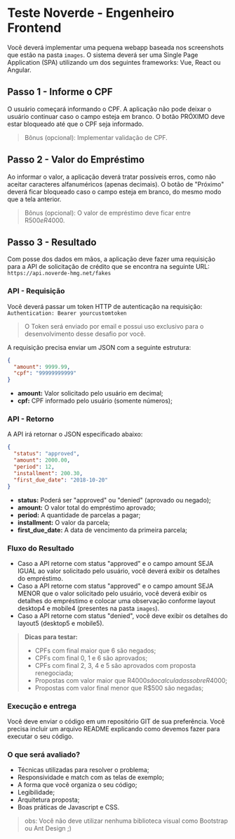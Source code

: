 Teste Noverde - Engenheiro Frontend
===============	

Você deverá implementar uma pequena webapp baseada nos screenshots que estão na pasta `images`.  O sistema deverá ser uma Single Page Application (SPA) utilizando um dos seguintes frameworks: Vue, React ou Angular.


## Passo 1 - Informe o CPF

O usuário começará informando o CPF. A aplicação não pode deixar o usuário continuar caso o campo esteja em branco.  O botão PRÓXIMO deve estar bloqueado até que o CPF seja informado.

> Bônus (opcional): Implementar validação de CPF.

## Passo 2 - Valor do Empréstimo
Ao informar o valor, a aplicação deverá tratar possíveis erros, como não aceitar caracteres alfanuméricos (apenas decimais). O botão de "Próximo" deverá ficar bloqueado caso o campo esteja em branco, do mesmo modo que a tela anterior.

> Bônus (opcional): O valor de empréstimo deve ficar entre R$500 e R$4000.

## Passo 3 - Resultado
Com posse dos dados em mãos, a aplicação deve fazer uma requisição para a API de
solicitação de crédito que se encontra na seguinte URL:  `https://api.noverde-hmg.net/fakes` 

### API - Requisição

Você deverá passar um token HTTP de autenticação na requisição: `Authentication: Bearer yourcustomtoken`

> O Token será enviado por email e possui uso exclusivo para o desenvolvimento desse desafio por você.

A requisição precisa enviar um JSON com a seguinte estrutura:

```json
{
  "amount": 9999.99,
  "cpf": "99999999999"
}
```

- **amount:** Valor solicitado pelo usuário em decimal;
- **cpf:** CPF informado pelo usuário (somente números);

### API - Retorno
A API irá retornar o JSON especificado abaixo:
```json
{
  "status": "approved",
  "amount": 2000.00,
  "period": 12,
  "installment": 200.30,
  "first_due_date": "2018-10-20"
}
```

- **status:** Poderá ser "approved" ou "denied" (aprovado ou negado);
- **amount:** O valor total do empréstimo aprovado;
- **period:** A quantidade de parcelas a pagar;
- **installment:** O valor da parcela;
- **first_due_date:** A data de vencimento da primeira parcela;

### Fluxo do Resultado
- Caso a API retorne com status "approved" e o campo amount SEJA IGUAL ao valor solicitado pelo usuário, você deverá exibir os detalhes do empréstimo.
- Caso a API retorne com status "approved" e o campo amount SEJA MENOR que o valor solicitado pelo usuário, você deverá exibir os detalhes do empréstimo e colocar uma observação conforme layout desktop4 e mobile4 (presentes na pasta `images`).
- Caso a API retorne com status "denied", você deve exibir os detalhes do layout5 (desktop5 e mobile5).

> **Dicas para testar:** 
> - CPFs com final maior que 6 são negados;
> - CPFs com final 0, 1 e 6 são aprovados; 
> - CPFs com final 2, 3, 4 e 5 são aprovados com proposta renegociada;
> - Propostas com valor maior que R$4000 são calculadas sobre R$4000;
> - Propostas com valor final menor que R$500 são negadas;

### Execução e entrega
Você deve enviar o código em um repositório GIT de sua preferência. Você precisa incluir um arquivo README explicando como devemos fazer para executar o seu código.

### O que será avaliado?
- Técnicas utilizadas para resolver o problema;
- Responsividade e match com as telas de exemplo;
- A forma que você organiza o seu código;
- Legibilidade;
- Arquitetura proposta;
- Boas práticas de Javascript e CSS.

> obs: Você não deve utilizar nenhuma biblioteca visual como Bootstrap ou Ant Design ;)
